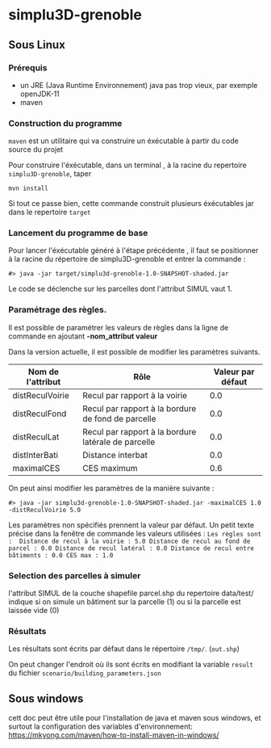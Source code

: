 # simplu3D-grenoble


## Sous Linux

### Prérequis  

- un JRE (Java Runtime Environnement) java pas trop vieux, par exemple openJDK-11
- maven 

### Construction du programme


`maven` est un utilitaire qui va construire un éxécutable à partir du code source du projet

Pour construire l'éxécutable, dans un terminal , à la racine du repertoire `simplu3D-grenoble`, taper 

```
mvn install
``` 

Si tout ce passe bien, cette commande construit plusieurs éxécutables jar dans le repertoire `target`



### Lancement du programme de base

Pour lancer l'éxécutable généré à l'étape précédente , il faut se positionner à la racine du répertoire de simplu3D-grenoble et entrer la commande : 
```
#> java -jar target/simplu3d-grenoble-1.0-SNAPSHOT-shaded.jar
```
Le code se déclenche sur les parcelles dont l'attribut SIMUL vaut 1.

### Paramétrage des règles.

Il est possible de paramétrer les valeurs de règles dans la ligne de commande en ajoutant **-nom_attribut valeur**

Dans la version actuelle, il est possible de modifier les paramètres suivants.

| Nom de l'attribut | Rôle | Valeur par défaut |
|-------------------|------|-------------------|
|distReculVoirie    | Recul par rapport à la voirie     |     0.0              |
|distReculFond                   |Recul par rapport à la bordure de fond de parcelle      |0.0                   |
|distReculLat                   |Recul par rapport à la bordure latérale de parcelle      |0.0                   |
|distInterBati                   |Distance interbat      |0.0                   |
|maximalCES                   |CES maximum     |0.6                   |


On peut ainsi modifier les paramètres de la manière suivante :
```
#> java -jar simplu3d-grenoble-1.0-SNAPSHOT-shaded.jar -maximalCES 1.0 -distReculVoirie 5.0
```
Les paramètres non spécifiés prennent la valeur par défaut. Un petit texte précise dans la fenêtre de commande les valeurs utilisées :
``
Les règles sont : 
Distance de recul à la voirie : 5.0
Distance de recul au fond de parcel : 0.0
Distance de recul latéral : 0.0
Distance de recul entre bâtiments : 0.0
CES max : 1.0
``



### Selection des parcelles à simuler 

l'attribut SIMUL de la couche shapefile parcel.shp du repertoire data/test/ indique si on simule un bâtiment sur la parcelle (1) ou si la parcelle est laissée vide (0)


### Résultats


Les résultats sont écrits  par défaut dans le répertoire `/tmp/`. (`out.shp`)

On peut changer l'endroit où ils sont écrits en modifiant la variable  `result` du fichier `scenario/building_parameters.json`


## Sous windows


cett doc peut être utile pour l'installation de java et maven sous windows, et surtout la configuration des variables d'environnement: 
https://mkyong.com/maven/how-to-install-maven-in-windows/


